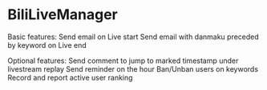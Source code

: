 # BiliLiveManager

Basic features:
  Send email on Live start
  Send email with danmaku preceded by keyword on Live end

Optional features:
  Send comment to jump to marked timestamp under livestream replay
  Send reminder on the hour
  Ban/Unban users on keywords
  Record and report active user ranking
